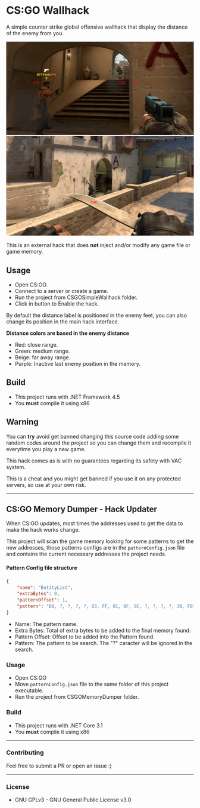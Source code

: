 # CS:GO Wallhack

A simple counter strike global offensive wallhack that display the distance of the enemy from you.

<img src="images/sample-1.png" width=700 />
<img src="images/sample-2.png" width=700 />

This is an external hack that does **not** inject and/or modify any game file or game memory.

## Usage

- Open CS:GO.
- Connect to a server or create a game.
- Run the project from CSGOSimpleWallhack folder.
- Click in button to Enable the hack.

By default the distance label is positioned in the enemy feet, you can also change its position in the main hack interface.

**Distance colors are based in the enemy distance**
- Red: close range.
- Green: medium range.
- Beige: far away range.
- Purple: Inactive last enemy position in the memory.

## Build

- This project runs with .NET Framework 4.5
- You **must** compile it using x86

## Warning

You can **try** avoid get banned changing this source code adding some random codes around the project so you can change them and recompile it everytime you play a new game.

This hack comes as is with no guarantees regarding its safety with VAC system.

This is a cheat and you might get banned if you use it on any protected servers, so use at your own risk.

___

## CS:GO Memory Dumper - Hack Updater

When CS:GO updates, most times the addresses used to get the data to make the hack works change.

This project will scan the game memory looking for some patterns to get the new addresses, those patterns configs are in the `patternConfig.json` file and contains the current necessary addresses the project needs.

#### Pattern Config file structure

```json
{
    "name": "EntityList",
    "extraBytes": 0,
    "patternOffset": 1,
    "pattern": "BB, ?, ?, ?, ?, 83, FF, 01, 0F, 8C, ?, ?, ?, ?, 3B, F8"
}
```

- Name: The pattern name.
- Extra Bytes: Total of extra bytes to be added to the final memory found.
- Pattern Offset: Offset to be added into the Pattern found.
- Pattern: The pattern to be search. The "?" caracter will be ignored in the search.

### Usage

- Open CS:GO
- Move `patternConfig.json` file to the same folder of this project executable.
- Run the project from CSGOMemoryDumper folder.

### Build

- This project runs with .NET Core 3.1
- You **must** compile it using x86

___

### Contributing

Feel free to submit a PR or open an issue :)

___

### License

- GNU GPLv3 - GNU General Public License v3.0